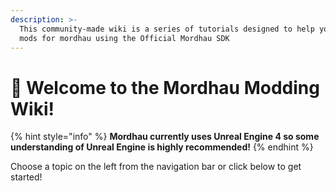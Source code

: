 ```yaml
---
description: >-
  This community-made wiki is a series of tutorials designed to help you create
  mods for mordhau using the Official Mordhau SDK
---
```


# 👋 Welcome to the Mordhau Modding Wiki!

{% hint style="info" %}
**Mordhau currently uses Unreal Engine 4 so some understanding of Unreal Engine is highly recommended!**
{% endhint %}

Choose a topic on the left from the navigation bar or click below to get started!
